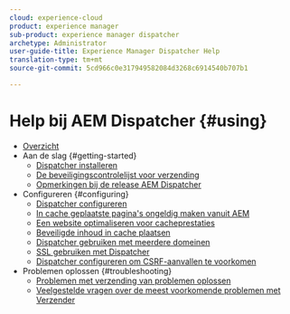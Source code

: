```yaml
---
cloud: experience-cloud
product: experience manager
sub-product: experience manager dispatcher
archetype: Administrator
user-guide-title: Experience Manager Dispatcher Help
translation-type: tm+mt
source-git-commit: 5cd966c0e317949582084d3268c6914540b707b1

---
```



# Help bij AEM Dispatcher {#using}

+ [Overzicht](dispatcher.md)
+ Aan de slag {#getting-started}
   + [Dispatcher installeren](dispatcher-install.md)
   + [De beveiligingscontrolelijst voor verzending](security-checklist.md)
   + [Opmerkingen bij de release AEM Dispatcher](release-notes.md)
+ Configureren {#configuring}
   + [Dispatcher configureren](dispatcher-configuration.md)
   + [In cache geplaatste pagina&#39;s ongeldig maken vanuit AEM](page-invalidate.md)
   + [Een website optimaliseren voor cacheprestaties](https://helpx.adobe.com/experience-manager/6-4/sites/deploying/using/configuring-performance.html)
   + [Beveiligde inhoud in cache plaatsen](permissions-cache.md)
   + [Dispatcher gebruiken met meerdere domeinen ](dispatcher-domains.md)
   + [SSL gebruiken met Dispatcher](dispatcher-ssl.md)
   + [Dispatcher configureren om CSRF-aanvallen te voorkomen](configuring-dispatcher-to-prevent-csrf.md)
+ Problemen oplossen {#troubleshooting}
   + [Problemen met verzending van problemen oplossen](dispatcher-troubleshooting.md)
   + [Veelgestelde vragen over de meest voorkomende problemen met Verzender](dispatcher-faq.md)
